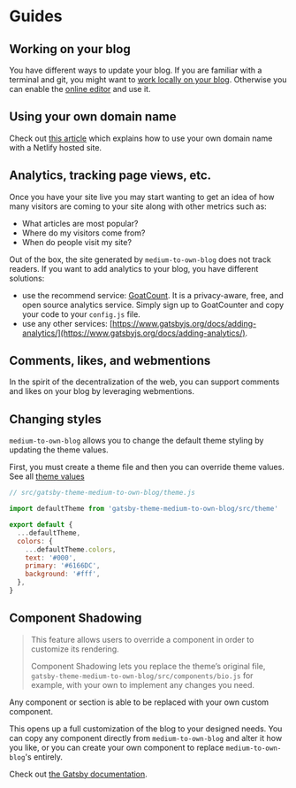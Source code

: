 # Guides

## Working on your blog

You have different ways to update your blog. If you are familiar with a terminal and git, you might want to [work locally on your blog](./local-workflow.md). Otherwise you can enable the [online editor](./online-workflow.md) and use it.

## Using your own domain name

Check out [this article](https://css-tricks.com/using-your-domain-with-a-netlify-hosted-site/) which explains how to use your own domain name with a Netlify hosted site.

## Analytics, tracking page views, etc.

Once you have your site live you may start wanting to get an idea of how many visitors are coming to your site along with other metrics such as:

- What articles are most popular?
- Where do my visitors come from?
- When do people visit my site?

Out of the box, the site generated by `medium-to-own-blog` does not track readers. If you want to add analytics to your blog, you have different solutions:

- use the recommend service: [GoatCount](https://www.goatcounter.com/). It is a privacy-aware, free, and open source analytics service. Simply sign up to GoatCounter and copy your code to your `config.js` file.
- use any other services: [https://www.gatsbyjs.org/docs/adding-analytics/](https://www.gatsbyjs.org/docs/adding-analytics/).

## Comments, likes, and webmentions

In the spirit of the decentralization of the web, you can support comments and likes on your blog by leveraging webmentions.

## Changing styles

`medium-to-own-blog` allows you to change the default theme styling by updating the theme values.

First, you must create a theme file and then you can override theme values. See all [theme values](../gatsby-theme/src/theme.js)

```js
// src/gatsby-theme-medium-to-own-blog/theme.js

import defaultTheme from 'gatsby-theme-medium-to-own-blog/src/theme'

export default {
  ...defaultTheme,
  colors: {
    ...defaultTheme.colors,
    text: '#000',
    primary: '#6166DC',
    background: '#fff',
  },
}
```

## Component Shadowing

> This feature allows users to override a component in order to customize its rendering.
>
> Component Shadowing lets you replace the theme’s original file, `gatsby-theme-medium-to-own-blog/src/components/bio.js` for example, with your own to implement any changes you need.

Any component or section is able to be replaced with your own custom component.

This opens up a full customization of the blog to your designed needs. You can copy any component directly from `medium-to-own-blog` and alter it how you like, or you can create your own component to replace `medium-to-own-blog`'s entirely.

Check out [the Gatsby documentation](https://www.gatsbyjs.org/docs/themes/shadowing/).
